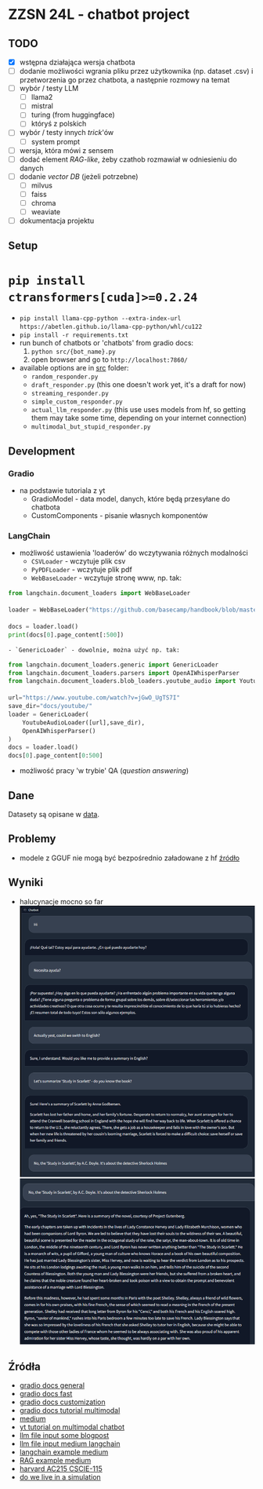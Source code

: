 # ZZSN 24L - chatbot project

## TODO
- [x] wstępna działająca wersja chatbota
- [ ] dodanie możliwości wgrania pliku przez użytkownika (np. dataset .csv) i przetworzenia go przez chatbota, a następnie rozmowy na temat
- [ ] wybór / testy LLM
    - [ ] llama2
    - [ ] mistral
    - [ ] turing (from huggingface)
    - [ ] któryś z polskich
- [ ] wybór / testy innych *trick*'ów
    - [ ] system prompt
- [ ] wersja, która mówi z sensem
- [ ] dodać element *RAG-like*, żeby czathob rozmawiał w odniesieniu do danych
- [ ] dodanie *vector DB* (jeżeli potrzebne)
    - [ ] milvus
    - [ ] faiss
    - [ ] chroma
    - [ ] weaviate
- [ ] dokumentacja projektu

## Setup
# `pip install ctransformers[cuda]>=0.2.24`
* `pip install llama-cpp-python --extra-index-url https://abetlen.github.io/llama-cpp-python/whl/cu122`
* `pip install -r requirements.txt`
* run bunch of chatbots or 'chatbots' from gradio docs: 
    1. `python src/{bot_name}.py`
    2. open browser and go to `http://localhost:7860/`
* available options are in [src](./src/) folder:
    * `random_responder.py`
    * `draft_responder.py` (this one doesn't work yet, it's a draft for now)
    * `streaming_responder.py`
    * `simple_custom_responder.py`
    * `actual_llm_responder.py` (this use uses models from hf, so getting them may take some time, depending on your internet connection)
    * `multimodal_but_stupid_responder.py`

## Development

### Gradio
* na podstawie tutoriala z yt
    - GradioModel - data model, danych, które będą przesyłane do chatbota
    - CustomComponents - pisanie własnych komponentów

### LangChain
* możliwość ustawienia 'loaderów' do wczytywania różnych modalności
    - `CSVLoader` - wczytuje plik csv
    - `PyPDFLoader` - wczytuje plik pdf
    - `WebBaseLoader` - wczytuje stronę www, np. tak:
```python
from langchain.document_loaders import WebBaseLoader

loader = WebBaseLoader("https://github.com/basecamp/handbook/blob/master/37signals-is-you.md")

docs = loader.load()
print(docs[0].page_content[:500])
```
    - `GenericLoader` - dowolnie, można użyć np. tak:
```python
from langchain.document_loaders.generic import GenericLoader
from langchain.document_loaders.parsers import OpenAIWhisperParser
from langchain.document_loaders.blob_loaders.youtube_audio import YoutubeAudioLoader

url="https://www.youtube.com/watch?v=jGwO_UgTS7I"
save_dir="docs/youtube/"
loader = GenericLoader(
    YoutubeAudioLoader([url],save_dir),
    OpenAIWhisperParser()
)
docs = loader.load()
docs[0].page_content[0:500]
```
* możliwość pracy 'w trybie' QA (*question answering*)

## Dane
Datasety są opisane w [data](./data/).

## Problemy
* modele z GGUF nie mogą być bezpośrednio załadowane z hf [źródło](https://huggingface.co/TheBloke/LLaMa-7B-GGML/discussions/2)

## Wyniki
* halucynacje mocno so far 
![part-0](./assets/results-0.png)
![part-1](./assets/results-1.png)

## Źródła
* [gradio docs general](https://www.gradio.app/docs/gradio/chatbot)
* [gradio docs fast](https://www.gradio.app/guides/creating-a-chatbot-fast)
* [gradio docs customization](https://www.gradio.app/guides/creating-a-custom-chatbot-with-blocks)
* [gradio docs tutorial multimodal](https://www.gradio.app/guides/multimodal-chatbot-part1)
* [medium](https://medium.com/@anu.surabhi1980/building-a-simple-chatbot-with-transformers-and-gradio-c7913c21217f)
* [yt tutorial on multimodal chatbot](https://www.youtube.com/watch?v=IVJkOHTBPn0&ab_channel=HuggingFace)
* [llm file input some blogpost](https://shelf.io/blog/understanding-the-influence-of-llm-inputs-on-outputs/)
* [llm file input medium langchain](https://medium.com/@hamzafergougui/speak-to-your-data-using-langchain-and-llms-78afb42d4c36)
* [langchain example medium](https://medium.com/@weidagang/hello-llm-building-a-local-chatbot-with-langchain-and-llama2-3a4449fc4c03)
* [RAG example medium](https://medium.com/@iankelk/rag-detective-retrieval-augmented-generation-with-website-data-5a748b063040)
* [harvard AC215 CSCIE-115](https://harvard-iacs.github.io/2023-AC215/)
* [do we live in a simulation](https://www.scientificamerican.com/article/confirmed-we-live-in-a-simulation/)